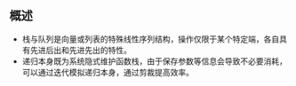 ## 概述
- 栈与队列是向量或列表的特殊线性序列结构，操作仅限于某个特定端，各自具有先进后出和先进先出的特性。
- 递归本身既为系统隐式维护函数栈，由于保存参数等信息会导致不必要消耗，可以通过迭代模拟递归本身，通过剪裁提高效率。